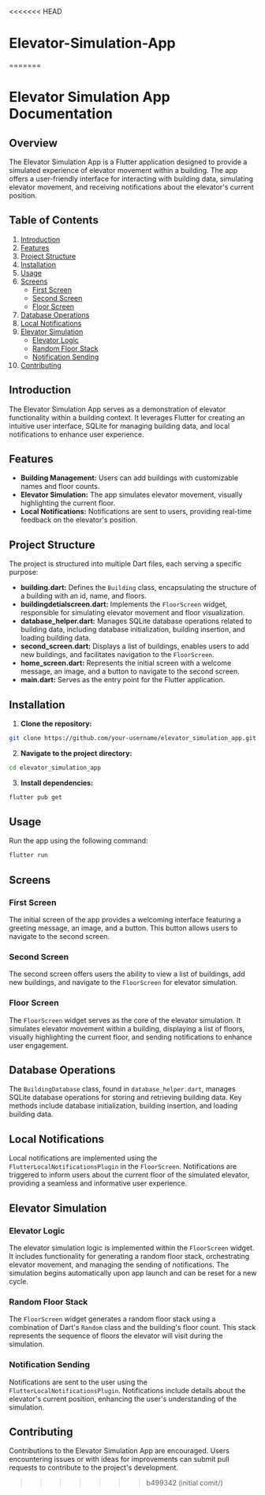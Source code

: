 <<<<<<< HEAD
# Elevator-Simulation-App
=======
# Elevator Simulation App Documentation

## Overview

The Elevator Simulation App is a Flutter application designed to provide a simulated experience of elevator movement within a building. The app offers a user-friendly interface for interacting with building data, simulating elevator movement, and receiving notifications about the elevator's current position.

## Table of Contents

1. [Introduction](#introduction)
2. [Features](#features)
3. [Project Structure](#project-structure)
4. [Installation](#installation)
5. [Usage](#usage)
6. [Screens](#screens)
   - [First Screen](#first-screen)
   - [Second Screen](#second-screen)
   - [Floor Screen](#floor-screen)
7. [Database Operations](#database-operations)
8. [Local Notifications](#local-notifications)
9. [Elevator Simulation](#elevator-simulation)
   - [Elevator Logic](#elevator-logic)
   - [Random Floor Stack](#random-floor-stack)
   - [Notification Sending](#notification-sending)
10. [Contributing](#contributing)

## Introduction

The Elevator Simulation App serves as a demonstration of elevator functionality within a building context. It leverages Flutter for creating an intuitive user interface, SQLite for managing building data, and local notifications to enhance user experience.

## Features

- **Building Management:** Users can add buildings with customizable names and floor counts.
- **Elevator Simulation:** The app simulates elevator movement, visually highlighting the current floor.
- **Local Notifications:** Notifications are sent to users, providing real-time feedback on the elevator's position.

## Project Structure

The project is structured into multiple Dart files, each serving a specific purpose:

- **building.dart:** Defines the `Building` class, encapsulating the structure of a building with an id, name, and floors.
- **buildingdetialscreen.dart:** Implements the `FloorScreen` widget, responsible for simulating elevator movement and floor visualization.
- **database_helper.dart:** Manages SQLite database operations related to building data, including database initialization, building insertion, and loading building data.
- **second_screen.dart:** Displays a list of buildings, enables users to add new buildings, and facilitates navigation to the `FloorScreen`.
- **home_screen.dart:** Represents the initial screen with a welcome message, an image, and a button to navigate to the second screen.
- **main.dart:** Serves as the entry point for the Flutter application.

## Installation

1. **Clone the repository:**

```bash
git clone https://github.com/your-username/elevator_simulation_app.git
```

2. **Navigate to the project directory:**

```bash
cd elevator_simulation_app
```

3. **Install dependencies:**

```bash
flutter pub get
```

## Usage

Run the app using the following command:

```bash
flutter run
```

## Screens

### First Screen

The initial screen of the app provides a welcoming interface featuring a greeting message, an image, and a button. This button allows users to navigate to the second screen.

### Second Screen

The second screen offers users the ability to view a list of buildings, add new buildings, and navigate to the `FloorScreen` for elevator simulation.

### Floor Screen

The `FloorScreen` widget serves as the core of the elevator simulation. It simulates elevator movement within a building, displaying a list of floors, visually highlighting the current floor, and sending notifications to enhance user engagement.

## Database Operations

The `BuildingDatabase` class, found in `database_helper.dart`, manages SQLite database operations for storing and retrieving building data. Key methods include database initialization, building insertion, and loading building data.

## Local Notifications

Local notifications are implemented using the `FlutterLocalNotificationsPlugin` in the `FloorScreen`. Notifications are triggered to inform users about the current floor of the simulated elevator, providing a seamless and informative user experience.

## Elevator Simulation

### Elevator Logic

The elevator simulation logic is implemented within the `FloorScreen` widget. It includes functionality for generating a random floor stack, orchestrating elevator movement, and managing the sending of notifications. The simulation begins automatically upon app launch and can be reset for a new cycle.

### Random Floor Stack

The `FloorScreen` widget generates a random floor stack using a combination of Dart's `Random` class and the building's floor count. This stack represents the sequence of floors the elevator will visit during the simulation.

### Notification Sending

Notifications are sent to the user using the `FlutterLocalNotificationsPlugin`. Notifications include details about the elevator's current position, enhancing the user's understanding of the simulation.

## Contributing

Contributions to the Elevator Simulation App are encouraged. Users encountering issues or with ideas for improvements can submit pull requests to contribute to the project's development.
>>>>>>> b499342 (initial comit/)
